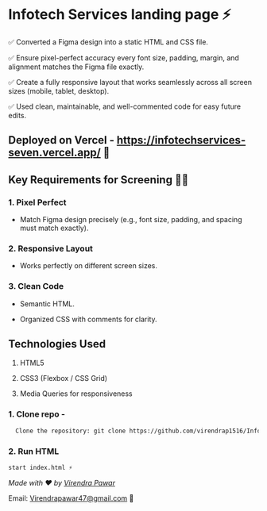 # Infotech Services landing page ⚡

✅ Converted a Figma design into a static HTML and CSS file.

✅ Ensure pixel-perfect accuracy every font size, padding, margin, and alignment matches the Figma file exactly.

✅ Create a fully responsive layout that works seamlessly across all screen sizes (mobile, tablet, desktop).

✅ Used clean, maintainable, and well-commented code for easy future edits.

## Deployed on Vercel - https://infotechservices-seven.vercel.app/ 🚀

## Key Requirements for Screening 👨‍💻
  ### 1. Pixel Perfect

- Match Figma design precisely (e.g., font size, padding, and spacing must match exactly).

 ### 2. Responsive Layout

- Works perfectly on different screen sizes.

### 3. Clean Code

- Semantic HTML.

- Organized CSS with comments for clarity.

## Technologies Used

  1. HTML5

  2. CSS3 (Flexbox / CSS Grid)

  3. Media Queries for responsiveness

### 1. Clone repo -
 ```bash
   Clone the repository: git clone https://github.com/virendrap1516/Infotech_Services 🗂️
   ```
### 2. Run HTML
 ```bash
 start index.html ⚡
   ```

_Made with ❤️ by [Virendra Pawar](https://github.com/virendrap1516)_

Email: Virendrapawar47@gmail.com 📧
